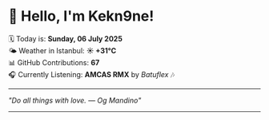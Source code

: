 # 👋 Hello, I'm Kekn9ne!

🗓️ Today is: **Sunday, 06 July 2025**  
🌤️ Weather in Istanbul: **☀️   +31°C**  
📊 GitHub Contributions: **67**  
🎧 Currently Listening: **AMCAS RMX** by *Batuflex* 🎶

---

_"Do all things with love. — *Og Mandino*"_

---
